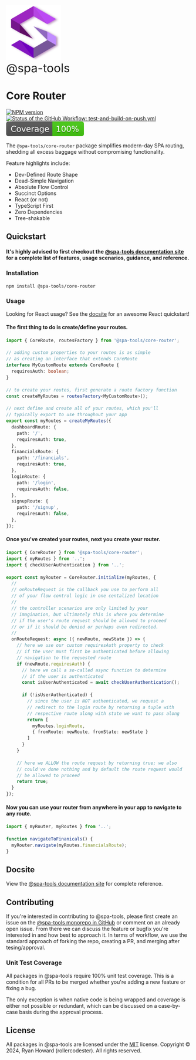 <img alt="@spa-tools" height="150" src="../../apps/website/static/img/logo.svg?raw=true">
<div style='font-size: 2rem'>@spa-tools</div>

# Core Router

<span class="badge-npmversion"><a href="https://npmjs.org/package/@spa-tools/core-router" title="View this project on NPM"><img src="https://img.shields.io/npm/v/@spa-tools/core-router.svg" alt="NPM version" /></a></span>
<span class="badge-githubworkflow"><a href="https://github.com/rollercodester/spa-tools/actions?query=workflow%3Atest-and-build-on-push.yml" title="View the status of this project's GitHub Workflow: test-and-build-on-push.yml"><img src="https://github.com/rollercodester/spa-tools/workflows/test-and-build-on-push.yml/badge.svg" alt="Status of the GitHub Workflow: test-and-build-on-push.yml" /></a></span>
<span class="badge-badge"><img src="./coverage-badge.svg" alt="Code Coverage" /></span>

The `@spa-tools/core-router` package simplifies modern-day SPA routing, shedding all excess baggage without compromising functionality.

Feature highlights include:

- Dev-Defined Route Shape
- Dead-Simple Navigation
- Absolute Flow Control
- Succinct Options
- React (or not)
- TypeScript First
- Zero Dependencies
- Tree-shakable

## Quickstart

#### It's highly advised to first checkout the [@spa-tools documentation site](https://rollercodester.github.io/spa-tools/) for a complete list of features, usage scenarios, guidance, and reference.

### Installation

`npm install @spa-tools/core-router`

### Usage

Looking for React usage? See the [docsite](https://rollercodester.github.io/spa-tools/) for an awesome React quickstart!

#### The first thing to do is create/define your routes.

```ts
import { CoreRoute, routesFactory } from '@spa-tools/core-router';

// adding custom properties to your routes is as simple
// as creating an interface that extends CoreRoute
interface MyCustomRoute extends CoreRoute {
  requiresAuth: boolean;
}

// to create your routes, first generate a route factory function
const createMyRoutes = routesFactory<MyCustomRoute>();

// next define and create all of your routes, which you'll
// typically export to use throughout your app
export const myRoutes = createMyRoutes({
  dashboardRoute: {
    path: '/',
    requiresAuth: true,
  },
  financialsRoute: {
    path: '/financials',
    requiresAuth: true,
  },
  loginRoute: {
    path: '/login',
    requiresAuth: false,
  },
  signupRoute: {
    path: '/signup',
    requiresAuth: false,
  },
});
```

#### Once you've created your routes, next you create your router.

```ts
import { CoreRouter } from '@spa-tools/core-router';
import { myRoutes } from '..';
import { checkUserAuthentication } from '..';

export const myRouter = CoreRouter.initialize(myRoutes, {
  //
  // onRouteRequest is the callback you use to perform all
  // of your flow control logic in one centalized location
  //
  // the controller scenarios are only limited by your
  // imagination, but ultimately this is where you determine
  // if the user's route request should be allowed to proceed
  // or if it should be denied or perhaps even redirected.
  //
  onRouteRequest: async ({ newRoute, newState }) => {
    // here we use our custom requiresAuth property to check
    // if the user must first be authenticated before allowing
    // navigation to the requested route
    if (newRoute.requiresAuth) {
      // here we call a so-called async function to determine
      // if the user is authenticated
      const isUserAuthenticated = await checkUserAuthentication();

      if (!isUserAuthenticated) {
        // since the user is NOT authenticated, we request a
        // redirect to the login route by returning a tuple with
        // respective route along with state we want to pass along
        return [
          myRoutes.loginRoute,
          { fromRoute: newRoute, fromState: newState }
        ]
      }
    }

    // here we ALLOW the route request by returning true; we also
    // could've done nothing and by default the route request would
    // be allowed to proceed
    return true;
  }
});
```

#### Now you can use your router from anywhere in your app to navigate to any route.

```ts
import { myRouter, myRoutes } from '..';

function navigateToFinanicals() {
  myRouter.navigate(myRoutes.financialsRoute);
}
```

## Docsite

View the [@spa-tools documentation site](https://rollercodester.github.io/spa-tools/) for complete reference.


## Contributing

If you're interested in contributing to @spa-tools, please first create an issue on the [@spa-tools monorepo in GitHub](https://github.com/rollercodester/spa-tools)
or comment on an already open issue. From there we can discuss the feature or bugfix you're interested in and how best to approach it.
In terms of workflow, we use the standard approach of forking the repo, creating a PR, and merging after tesing/approval.

### Unit Test Coverage

All packages in @spa-tools require 100% unit test coverage. This is a condition for all PRs to be merged whether you're adding a new feature or fixing a bug.

The only exception is when native code is being wrapped and coverage is either not possible or redundant, which can be discussed on a case-by-case basis
during the approval process.

## License

All packages in @spa-tools are licensed under the [MIT](https://en.wikipedia.org/wiki/MIT_License) license. Copyright © 2024, Ryan Howard (rollercodester). All rights reserved.
